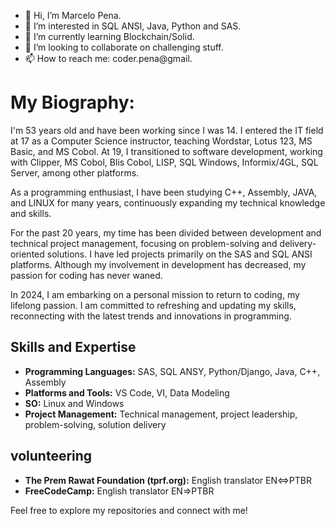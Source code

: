 - 👋 Hi, I’m Marcelo Pena.
- 👀 I’m interested in SQL ANSI, Java, Python and SAS.
- 🌱 I’m currently learning Blockchain/Solid.
- 💞️ I’m looking to collaborate on challenging stuff.
- 📫 How to reach me: coder.pena@gmail.


# My Biography:

I'm 53 years old and have been working since I was 14. I entered the IT field at 17 as a Computer Science instructor, teaching Wordstar, Lotus 123, MS Basic, and MS Cobol. At 19, I transitioned to software development, working with Clipper, MS Cobol, Blis Cobol, LISP, SQL Windows, Informix/4GL, SQL Server, among other platforms.

As a programming enthusiast, I have been studying C++, Assembly, JAVA, and LINUX for many years, continuously expanding my technical knowledge and skills.

For the past 20 years, my time has been divided between development and technical project management, focusing on problem-solving and delivery-oriented solutions. I have led projects primarily on the SAS and SQL ANSI platforms. Although my involvement in development has decreased, my passion for coding has never waned.

In 2024, I am embarking on a personal mission to return to coding, my lifelong passion. I am committed to refreshing and updating my skills, reconnecting with the latest trends and innovations in programming.

## Skills and Expertise

- **Programming Languages:** SAS, SQL ANSY, Python/Django, Java, C++, Assembly
- **Platforms and Tools:** VS Code, VI, Data Modeling
- **SO:** Linux and Windows
- **Project Management:** Technical management, project leadership, problem-solving, solution delivery

## volunteering
- **The Prem Rawat Foundation (tprf.org):** English translator EN<=>PTBR
- **FreeCodeCamp:** English translator EN=>PTBR

Feel free to explore my repositories and connect with me!

<!---
CoderPena/CoderPena is a ✨ special ✨ repository because its `README.md` (this file) appears on your GitHub profile.
You can click the Preview link to take a look at your changes.
--->
